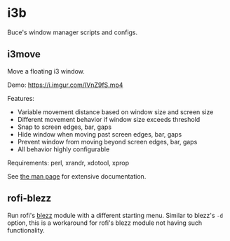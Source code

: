 
# i3b

Buce's window manager scripts and configs.

## i3move

Move a floating i3 window.

Demo: https://i.imgur.com/IVnZ9fS.mp4

Features:

* Variable movement distance based on window size and screen size
* Different movement behavior if window size exceeds threshold
* Snap to screen edges, bar, gaps
* Hide window when moving past screen edges, bar, gaps
* Prevent window from moving beyond screen edges, bar, gaps
* All behavior highly configurable

Requirements: perl, xrandr, xdotool, xprop

See [the man page](https://dmbuce.github.io/i3b/i3move.html)
for extensive documentation.

## rofi-blezz

Run rofi's [blezz](https://github.com/davatorium/rofi-blezz) module
with a different starting menu.
Similar to blezz's `-d` option,
this is a workaround for rofi's blezz module not having such functionality.


